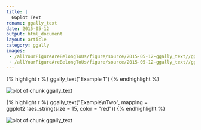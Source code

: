 ```yaml
---
title: |
  GGplot Text
rdname: ggally_text
date: 2015-05-12
output: html_document
layout: article
category: ggally
images:
 - /allYourFigureAreBelongToUs/figure/source/2015-05-12-ggally_text//ggally_text-1.png
 - /allYourFigureAreBelongToUs/figure/source/2015-05-12-ggally_text//ggally_text-2.png
---
```





{% highlight r %}
ggally_text("Example 1")
{% endhighlight %}

![plot of chunk ggally_text](/allYourFigureAreBelongToUs/figure/source/2015-05-12-ggally_text/ggally_text-1.png) 

{% highlight r %}
ggally_text("Example\nTwo", mapping = ggplot2::aes_string(size = 15, color = "red"))
{% endhighlight %}

![plot of chunk ggally_text](/allYourFigureAreBelongToUs/figure/source/2015-05-12-ggally_text/ggally_text-2.png) 